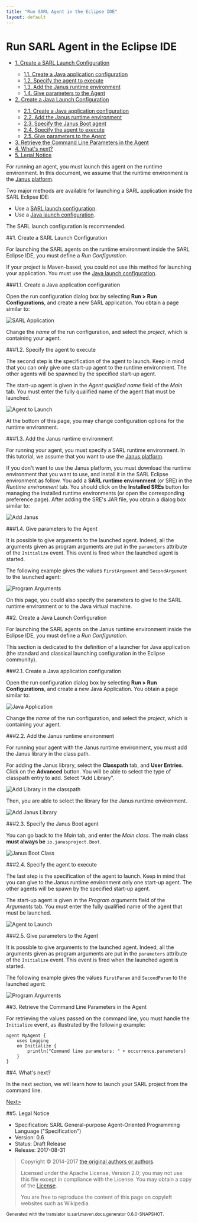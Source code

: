 ```yaml
---
title: "Run SARL Agent in the Eclipse IDE"
layout: default
---
```


# Run SARL Agent in the Eclipse IDE


<ul class="page_outline" id="page_outline">

<li><a href="#1-create-a-sarl-launch-configuration">1. Create a SARL Launch Configuration</a></li>
<ul>
  <li><a href="#1-1-create-a-java-application-configuration">1.1. Create a Java application configuration</a></li>
  <li><a href="#1-2-specify-the-agent-to-execute">1.2. Specify the agent to execute</a></li>
  <li><a href="#1-3-add-the-janus-runtime-environment">1.3. Add the Janus runtime environment</a></li>
  <li><a href="#1-4-give-parameters-to-the-agent">1.4. Give parameters to the Agent</a></li>
</ul>
<li><a href="#2-create-a-java-launch-configuration">2. Create a Java Launch Configuration</a></li>
<ul>
  <li><a href="#2-1-create-a-java-application-configuration">2.1. Create a Java application configuration</a></li>
  <li><a href="#2-2-add-the-janus-runtime-environment">2.2. Add the Janus runtime environment</a></li>
  <li><a href="#2-3-specify-the-janus-boot-agent">2.3. Specify the Janus Boot agent</a></li>
  <li><a href="#2-4-specify-the-agent-to-execute">2.4. Specify the agent to execute</a></li>
  <li><a href="#2-5-give-parameters-to-the-agent">2.5. Give parameters to the Agent</a></li>
</ul>
<li><a href="#3-retrieve-the-command-line-parameters-in-the-agent">3. Retrieve the Command Line Parameters in the Agent</a></li>
<li><a href="#4-what-s-next">4. What's next?</a></li>
<li><a href="#5-legal-notice">5. Legal Notice</a></li>

</ul>


For running an agent, you must launch this agent on the runtime environment.
In this document, we assume that the runtime environment is the [Janus platform](http://www.janusproject.io).

Two major methods are available for launching a SARL application inside the SARL Eclipse IDE:

* Use a [SARL launch configuration](#create_a_sarl_launch_configuration).
* Use a [Java launch configuration](#create_a_java_launch_configuration).

The SARL launch configuration is recommended.


##1. Create a SARL Launch Configuration

For launching the SARL agents on the runtime environment inside the SARL Eclipse IDE, you must
define a *Run Configuration*.

<veryimportant>If your project is Maven-based, you could not use this method for launching your
application. You must use the [Java launch configuration](#create_a_java_launch_configuration).</veryimportant>


###1.1. Create a Java application configuration

Open the run configuration dialog box by selecting **Run > Run Configurations**, and create a new SARL
application. You obtain a page similar to:


![SARL Application](./EclipseRunConfiguration_0_0.png)


Change the *name* of the run configuration, and select the *project*, which is containing your agent.

###1.2. Specify the agent to execute

The second step is the specification of the agent to launch.
Keep in mind that you can only give one start-up agent to 
the runtime environment. The other agents will be spawned by the
specified start-up agent.

The start-up agent is given in the *Agent qualified name* field of
the *Main* tab. You must enter the fully qualified name
of the agent that must be launched. 


![Agent to Launch](./EclipseRunConfiguration_0_1.png)


At the bottom of this page, you may change configuration options for the runtime environment.

###1.3. Add the Janus runtime environment

For running your agent, you must specify a SARL runtime environment.
In this tutorial, we assume that you want to use the [Janus platform](http://www.janusproject.io).

If you don't want to use the Janus platform, you must download the
runtime environment that you want to use, and install it in the SARL Eclipse environment as follow.
You add a **SARL runtime environment** (or SRE) in
the *Runtime environment* tab. You should click on the **Installed SREs** button for
managing the installed runtime environments (or open the corresponding preference page).
After adding the SRE's JAR file, you obtain a dialog box similar to:


![Add Janus](./EclipseRunConfiguration_0_2.png)

###1.4. Give parameters to the Agent

It is possible to give arguments to the launched agent.
Indeed, all the arguments given as program arguments
are put in the `parameters` attribute of the `Initialize` event.
This event is fired when the launched agent is started.



The following example gives the values `FirstArgument` and
`SecondArgument` to the launched agent:


![Program Arguments](./EclipseRunConfiguration_0_3.png)


On this page, you could also specify the parameters to give to the SARL runtime environment or
to the Java virtual machine.


##2. Create a Java Launch Configuration

For launching the SARL agents on the Janus runtime environment inside
the Eclipse IDE, you must define a *Run Configuration*.


This section is dedicated to the definition of a launcher for Java application (the standard and classical
launching configuration in the Eclipse community).


###2.1. Create a Java application configuration

Open the run configuration dialog box by selecting **Run > Run Configurations**, and create a new Java
Application. You obtain a page similar to:


![Java Application](./EclipseRunConfiguration_1_0.png)


Change the *name* of the run configuration, and select the *project*, which is containing your agent.


###2.2. Add the Janus runtime environment

For running your agent with the Janus runtime environment, you must add the Janus library in the class path.

For adding the Janus library, select the **Classpath** tab, and **User Entries**.
Click on the **Advanced** button. You will be able to select the type of classpath
entry to add. Select "Add Library". 


![Add Library in the classpath](./EclipseRunConfiguration_1_1.png)


Then, you are able to select the library for the Janus runtime environment. 


![Add Janus Library](./EclipseRunConfiguration_1_2.png)


###2.3. Specify the Janus Boot agent

You can go back to the *Main* tab, and enter the *Main class*.
The main class **must always be** `io.janusproject.Boot`.


![Janus Boot Class](./EclipseRunConfiguration_1_3.png)


###2.4. Specify the agent to execute

The last step is the specification of the agent to launch.
Keep in mind that you can give to the Janus runtime environment
only one start-up agent. The other agents will be spawn by the
specified start-up agent.


The start-up agent is given in the *Program arguments* field of
the *Arguments* tab. You must enter the fully qualified name
of the agent that must be launched. 


![Agent to Launch](./EclipseRunConfiguration_1_4.png)


###2.5. Give parameters to the Agent

It is possible to give arguments to the launched agent.
Indeed, all the arguments given as program arguments
are put in the `parameters` attribute of the `Initialize` event.
This event is fired when the launched agent is started.



The following example gives the values `FirstParam` and
`SecondParam` to the launched agent:


![Program Arguments](./EclipseRunConfiguration_1_5.png)



##3. Retrieve the Command Line Parameters in the Agent

For retrieving the values passed on the command line, you must handle the `Initialize` event, as illustrated
by the following example:

```sarl
agent MyAgent {
	uses Logging
	on Initialize {
		println("Command line parameters: " + occurrence.parameters)
	}
}
```



##4. What's next?

In the next section, we will learn how to launch your SARL project from the command line.


[Next>](./RunSARLAgentCLI.html)


##5. Legal Notice

* Specification: SARL General-purpose Agent-Oriented Programming Language ("Specification")
* Version: 0.6
* Status: Draft Release
* Release: 2017-08-31

> Copyright &copy; 2014-2017 [the original authors or authors](http://www.sarl.io/about/index.html).
>
> Licensed under the Apache License, Version 2.0;
> you may not use this file except in compliance with the License.
> You may obtain a copy of the [License](http://www.apache.org/licenses/LICENSE-2.0).
>
> You are free to reproduce the content of this page on copyleft websites such as Wikipedia.

<small>Generated with the translator io.sarl.maven.docs.generator 0.6.0-SNAPSHOT.</small>